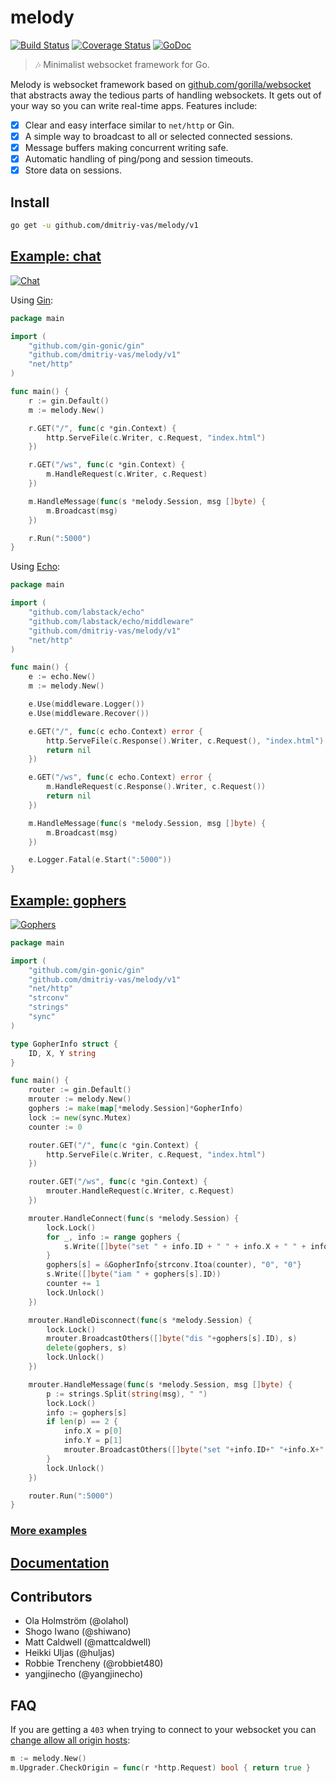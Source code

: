 # melody

[![Build Status](https://travis-ci.org/olahol/melody.svg)](https://travis-ci.org/olahol/melody)
[![Coverage Status](https://img.shields.io/coveralls/olahol/melody.svg?style=flat)](https://coveralls.io/r/olahol/melody)
[![GoDoc](https://godoc.org/github.com/olahol/melody?status.svg)](https://godoc.org/github.com/olahol/melody)

> :notes: Minimalist websocket framework for Go.

Melody is websocket framework based on [github.com/gorilla/websocket](https://github.com/gorilla/websocket)
that abstracts away the tedious parts of handling websockets. It gets out of
your way so you can write real-time apps. Features include:

* [x] Clear and easy interface similar to `net/http` or Gin.
* [x] A simple way to broadcast to all or selected connected sessions.
* [x] Message buffers making concurrent writing safe.
* [x] Automatic handling of ping/pong and session timeouts.
* [x] Store data on sessions.

## Install

```bash
go get -u github.com/dmitriy-vas/melody/v1
```

## [Example: chat](https://github.com/dmitriy-vas/melody/tree/master/examples/chat)

[![Chat](https://cdn.rawgit.com/dmitriy-vas/melody/master/examples/chat/demo.gif "Demo")](https://github.com/dmitriy-vas/melody/tree/master/examples/chat)

Using [Gin](https://github.com/gin-gonic/gin):
```go
package main

import (
	"github.com/gin-gonic/gin"
	"github.com/dmitriy-vas/melody/v1"
	"net/http"
)

func main() {
	r := gin.Default()
	m := melody.New()

	r.GET("/", func(c *gin.Context) {
		http.ServeFile(c.Writer, c.Request, "index.html")
	})

	r.GET("/ws", func(c *gin.Context) {
		m.HandleRequest(c.Writer, c.Request)
	})

	m.HandleMessage(func(s *melody.Session, msg []byte) {
		m.Broadcast(msg)
	})

	r.Run(":5000")
}
```

Using [Echo](https://github.com/labstack/echo):
```go
package main

import (
	"github.com/labstack/echo"
	"github.com/labstack/echo/middleware"
	"github.com/dmitriy-vas/melody/v1"
	"net/http"
)

func main() {
	e := echo.New()
	m := melody.New()

	e.Use(middleware.Logger())
	e.Use(middleware.Recover())

	e.GET("/", func(c echo.Context) error {
		http.ServeFile(c.Response().Writer, c.Request(), "index.html")
		return nil
	})

	e.GET("/ws", func(c echo.Context) error {
		m.HandleRequest(c.Response().Writer, c.Request())
		return nil
	})

	m.HandleMessage(func(s *melody.Session, msg []byte) {
		m.Broadcast(msg)
	})

	e.Logger.Fatal(e.Start(":5000"))
}
```

## [Example: gophers](https://github.com/dmitriy-vas/melody/tree/master/examples/gophers)

[![Gophers](https://cdn.rawgit.com/dmitriy-vas/melody/master/examples/gophers/demo.gif "Demo")](https://github.com/dmitriy-vas/melody/tree/master/examples/gophers)

```go
package main

import (
	"github.com/gin-gonic/gin"
	"github.com/dmitriy-vas/melody/v1"
	"net/http"
	"strconv"
	"strings"
	"sync"
)

type GopherInfo struct {
	ID, X, Y string
}

func main() {
	router := gin.Default()
	mrouter := melody.New()
	gophers := make(map[*melody.Session]*GopherInfo)
	lock := new(sync.Mutex)
	counter := 0

	router.GET("/", func(c *gin.Context) {
		http.ServeFile(c.Writer, c.Request, "index.html")
	})

	router.GET("/ws", func(c *gin.Context) {
		mrouter.HandleRequest(c.Writer, c.Request)
	})

	mrouter.HandleConnect(func(s *melody.Session) {
		lock.Lock()
		for _, info := range gophers {
			s.Write([]byte("set " + info.ID + " " + info.X + " " + info.Y))
		}
		gophers[s] = &GopherInfo{strconv.Itoa(counter), "0", "0"}
		s.Write([]byte("iam " + gophers[s].ID))
		counter += 1
		lock.Unlock()
	})

	mrouter.HandleDisconnect(func(s *melody.Session) {
		lock.Lock()
		mrouter.BroadcastOthers([]byte("dis "+gophers[s].ID), s)
		delete(gophers, s)
		lock.Unlock()
	})

	mrouter.HandleMessage(func(s *melody.Session, msg []byte) {
		p := strings.Split(string(msg), " ")
		lock.Lock()
		info := gophers[s]
		if len(p) == 2 {
			info.X = p[0]
			info.Y = p[1]
			mrouter.BroadcastOthers([]byte("set "+info.ID+" "+info.X+" "+info.Y), s)
		}
		lock.Unlock()
	})

	router.Run(":5000")
}
```

### [More examples](https://github.com/dmitriy-vas/melody/tree/master/examples)

## [Documentation](https://godoc.org/github.com/dmitriy-vas/melody)

## Contributors

* Ola Holmström (@olahol)
* Shogo Iwano (@shiwano)
* Matt Caldwell (@mattcaldwell)
* Heikki Uljas (@huljas)
* Robbie Trencheny (@robbiet480)
* yangjinecho (@yangjinecho)

## FAQ

If you are getting a `403` when trying  to connect to your websocket you can [change allow all origin hosts](http://godoc.org/github.com/gorilla/websocket#hdr-Origin_Considerations):

```go
m := melody.New()
m.Upgrader.CheckOrigin = func(r *http.Request) bool { return true }
```
